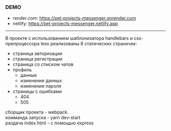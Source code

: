 ### DEMO
- render.com: <a href=https://pet-projects-messenger.onrender.com target="_blank">https://pet-projects-messenger.onrender.com</a>
- netlify: <a href=https://pet-projects-messenger.onrender.com target="_blank">https://pet-projects-messenger.netlify.app</a>
___
В проекте с использованием шаблонизатора handlebars и css-препроцессора less
реализованы 8 статических страничек:
- страница авторизации
- страница регистрации
- страница со списком чатов
- профиль
  - данные
  - изменение данных
  - изменение пароля
- страницы с ошибками
  - 404
  - 505

сборщик проекта - webpack.  
комманда запуска - yarn dev-start  
раздача index.html - с помощью express


